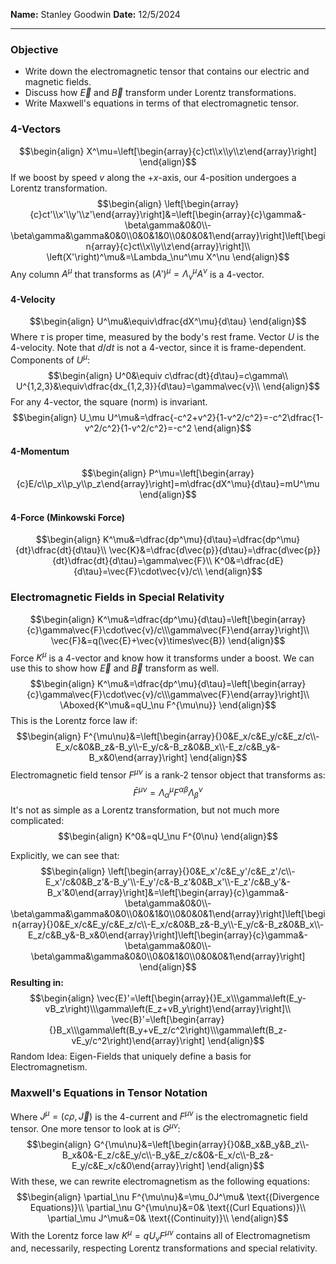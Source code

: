 **Name:** Stanley Goodwin
**Date:** 12/5/2024

---
### Objective
 - Write down the electromagnetic tensor that contains our electric and magnetic fields.
 - Discuss how $\vec{E}$ and $\vec{B}$ transform under Lorentz transformations.
 - Write Maxwell's equations in terms of that electromagnetic tensor.
### 4-Vectors
$$\begin{align}
X^\mu=\left[\begin{array}{c}ct\\x\\y\\z\end{array}\right]
\end{align}$$
If we boost by speed $v$ along the $+x$-axis, our 4-position undergoes a Lorentz transformation.
$$\begin{align}
\left[\begin{array}{c}ct'\\x'\\y'\\z'\end{array}\right]&=\left[\begin{array}{c}\gamma&-\beta\gamma&0&0\\-\beta\gamma&\gamma&0&0\\0&0&1&0\\0&0&0&1\end{array}\right]\left[\begin{array}{c}ct\\x\\y\\z\end{array}\right]\\
\left(X'\right)^\mu&=\Lambda_\nu^\mu X^\nu
\end{align}$$
Any column $A^\mu$ that transforms as $\left(A'\right)^\mu=\Lambda_\nu^\mu A^\nu$ is a 4-vector.
#### 4-Velocity
$$\begin{align}
U^\mu&\equiv\dfrac{dX^\mu}{d\tau}
\end{align}$$
Where $\tau$ is proper time, measured by the body's rest frame.
Vector $U$ is the 4-velocity. Note that $d/dt$ is not a 4-vector, since it is frame-dependent.
Components of $U^\mu$:
$$\begin{align}
U^0&\equiv c\dfrac{dt}{d\tau}=c\gamma\\
U^{1,2,3}&\equiv\dfrac{dx_{1,2,3}}{d\tau}=\gamma\vec{v}\\
\end{align}$$
For any 4-vector, the square (norm) is invariant.
$$\begin{align}
U_\mu U^\mu&=\dfrac{-c^2+v^2}{1-v^2/c^2}=-c^2\dfrac{1-v^2/c^2}{1-v^2/c^2}=-c^2
\end{align}$$
#### 4-Momentum
$$\begin{align}
P^\mu=\left[\begin{array}{c}E/c\\p_x\\p_y\\p_z\end{array}\right]=m\dfrac{dX^\mu}{d\tau}=mU^\mu
\end{align}$$
#### 4-Force (Minkowski Force)
$$\begin{align}
K^\mu&=\dfrac{dp^\mu}{d\tau}=\dfrac{dp^\mu}{dt}\dfrac{dt}{d\tau}\\
\vec{K}&=\dfrac{d\vec{p}}{d\tau}=\dfrac{d\vec{p}}{dt}\dfrac{dt}{d\tau}=\gamma\vec{F}\\
K^0&=\dfrac{dE}{d\tau}=\vec{F}\cdot\vec{v}/c\\
\end{align}$$
### Electromagnetic Fields in Special Relativity
$$\begin{align}
K^\mu&=\dfrac{dp^\mu}{d\tau}=\left[\begin{array}{c}\gamma\vec{F}\cdot\vec{v}/c\\\gamma\vec{F}\end{array}\right]\\
\vec{F}&=q(\vec{E}+\vec{v}\times\vec{B})
\end{align}$$
Force $K^\mu$ is a 4-vector and know how it transforms under a boost.
We can use this to show how $\vec{E}$ and $\vec{B}$ transform as well.
$$\begin{align}
K^\mu&=\dfrac{dp^\mu}{d\tau}=\left[\begin{array}{c}\gamma\vec{F}\cdot\vec{v}/c\\\gamma\vec{F}\end{array}\right]\\
\Aboxed{K^\mu&=qU_\nu F^{\mu\nu}}
\end{align}$$
This is the Lorentz force law if:
$$\begin{align}
F^{\mu\nu}&=\left[\begin{array}{}0&E_x/c&E_y/c&E_z/c\\-E_x/c&0&B_z&-B_y\\-E_y/c&-B_z&0&B_x\\-E_z/c&B_y&-B_x&0\end{array}\right]
\end{align}$$
Electromagnetic field tensor $F^{\mu\nu}$ is a rank-2 tensor object that transforms as:
$$\bar{F}^{\mu\nu}=\Lambda_\alpha^\mu F^{\alpha\beta}\Lambda_\beta^\nu$$
It's not as simple as a Lorentz transformation, but not much more complicated:
$$\begin{align}
K^0&=qU_\nu F^{0\nu}
\end{align}$$

Explicitly, we can see that:
$$\begin{align}
\left[\begin{array}{}0&E_x'/c&E_y'/c&E_z'/c\\-E_x'/c&0&B_z'&-B_y'\\-E_y'/c&-B_z'&0&B_x'\\-E_z'/c&B_y'&-B_x'&0\end{array}\right]&=\left[\begin{array}{c}\gamma&-\beta\gamma&0&0\\-\beta\gamma&\gamma&0&0\\0&0&1&0\\0&0&0&1\end{array}\right]\left[\begin{array}{}0&E_x/c&E_y/c&E_z/c\\-E_x/c&0&B_z&-B_y\\-E_y/c&-B_z&0&B_x\\-E_z/c&B_y&-B_x&0\end{array}\right]\left[\begin{array}{c}\gamma&-\beta\gamma&0&0\\-\beta\gamma&\gamma&0&0\\0&0&1&0\\0&0&0&1\end{array}\right]
\end{align}$$
**Resulting in:**
$$\begin{align}
\vec{E}'=\left[\begin{array}{}E_x\\\gamma\left(E_y-vB_z\right)\\\gamma\left(E_z+vB_y\right)\end{array}\right]\\
\vec{B}'=\left[\begin{array}{}B_x\\\gamma\left(B_y+vE_z/c^2\right)\\\gamma\left(B_z-vE_y/c^2\right)\end{array}\right]
\end{align}$$
Random Idea: Eigen-Fields that uniquely define a basis for Electromagnetism.


### Maxwell's Equations in Tensor Notation
Where $J^\mu=(c\rho,\vec{J})$ is the 4-current and $F^{\mu\nu}$ is the electromagnetic field tensor.
One more tensor to look at is $G^{\mu\nu}$:
$$\begin{align}
G^{\mu\nu}&=\left[\begin{array}{}0&B_x&B_y&B_z\\-B_x&0&-E_z/c&E_y/c\\-B_y&E_z/c&0&-E_x/c\\-B_z&-E_y/c&E_x/c&0\end{array}\right]
\end{align}$$
With these, we can rewrite electromagnetism as the following equations:
$$\begin{align}
\partial_\nu F^{\mu\nu}&=\mu_0J^\mu&
\text{(Divergence Equations)}\\
\partial_\nu G^{\mu\nu}&=0&
\text{(Curl Equations)}\\
\partial_\mu J^\mu&=0&
\text{(Continuity)}\\
\end{align}$$
With the Lorentz force law $K^\mu=qU_\nu F^{\mu\nu}$ contains all of Electromagnetism and, necessarily, respecting Lorentz transformations and special relativity.